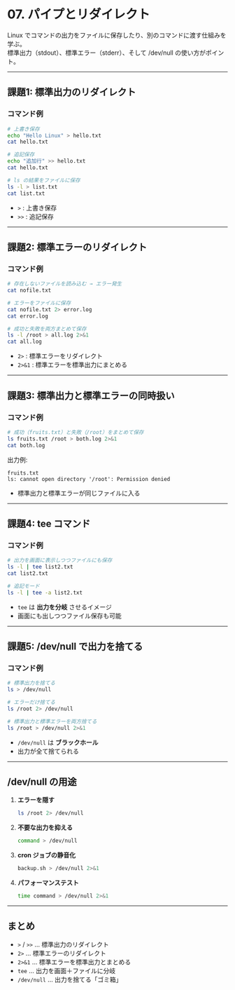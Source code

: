 # 07. パイプとリダイレクト

Linux でコマンドの出力をファイルに保存したり、別のコマンドに渡す仕組みを学ぶ。  
標準出力（stdout）、標準エラー（stderr）、そして /dev/null の使い方がポイント。

---

## 課題1: 標準出力のリダイレクト

### コマンド例
```bash
# 上書き保存
echo "Hello Linux" > hello.txt
cat hello.txt

# 追記保存
echo "追加行" >> hello.txt
cat hello.txt

# ls の結果をファイルに保存
ls -l > list.txt
cat list.txt
```

- `>` : 上書き保存  
- `>>` : 追記保存  

---

## 課題2: 標準エラーのリダイレクト

### コマンド例
```bash
# 存在しないファイルを読み込む → エラー発生
cat nofile.txt

# エラーをファイルに保存
cat nofile.txt 2> error.log
cat error.log

# 成功と失敗を両方まとめて保存
ls -l /root > all.log 2>&1
cat all.log
```

- `2>` : 標準エラーをリダイレクト  
- `2>&1` : 標準エラーを標準出力にまとめる  

---

## 課題3: 標準出力と標準エラーの同時扱い

### コマンド例
```bash
# 成功（fruits.txt）と失敗（/root）をまとめて保存
ls fruits.txt /root > both.log 2>&1
cat both.log
```

出力例:
```
fruits.txt
ls: cannot open directory '/root': Permission denied
```

- 標準出力と標準エラーが同じファイルに入る  

---

## 課題4: tee コマンド

### コマンド例
```bash
# 出力を画面に表示しつつファイルにも保存
ls -l | tee list2.txt
cat list2.txt

# 追記モード
ls -l | tee -a list2.txt
```

- `tee` は **出力を分岐** させるイメージ  
- 画面にも出しつつファイル保存も可能  

---

## 課題5: /dev/null で出力を捨てる

### コマンド例
```bash
# 標準出力を捨てる
ls > /dev/null

# エラーだけ捨てる
ls /root 2> /dev/null

# 標準出力と標準エラーを両方捨てる
ls /root > /dev/null 2>&1
```

- `/dev/null` は **ブラックホール**  
- 出力が全て捨てられる  

---

## /dev/null の用途

1. **エラーを隠す**  
   ```bash
   ls /root 2> /dev/null
   ```

2. **不要な出力を抑える**  
   ```bash
   command > /dev/null
   ```

3. **cron ジョブの静音化**  
   ```bash
   backup.sh > /dev/null 2>&1
   ```

4. **パフォーマンステスト**  
   ```bash
   time command > /dev/null 2>&1
   ```

---

## まとめ

- `>` / `>>` … 標準出力のリダイレクト  
- `2>` … 標準エラーのリダイレクト  
- `2>&1` … 標準エラーを標準出力とまとめる  
- `tee` … 出力を画面＋ファイルに分岐  
- `/dev/null` … 出力を捨てる「ゴミ箱」  


